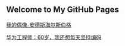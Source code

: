 ## Welcome to My GitHub Pages
[我的偶像-安德斯海尔斯伯格](我的偶像-安德斯海尔斯伯格.md)

[华为工程师：60岁，我还想每天坚持编码](华为工程师：60岁，我还想每天坚持编码.md)


